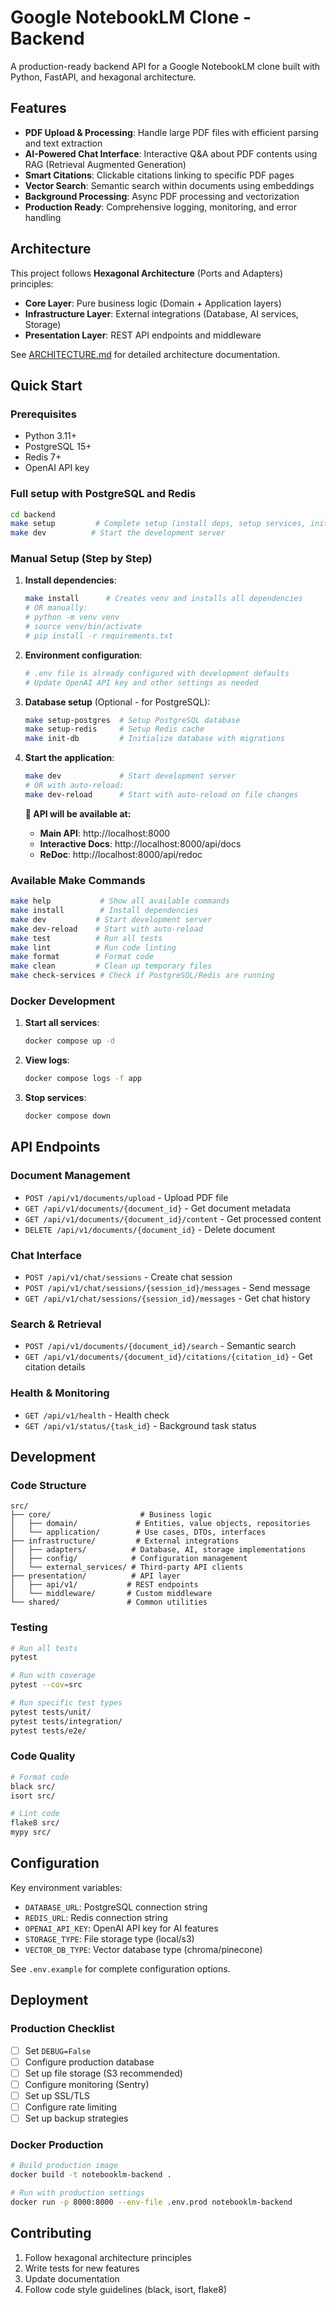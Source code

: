# Google NotebookLM Clone - Backend

A production-ready backend API for a Google NotebookLM clone built with Python, FastAPI, and hexagonal architecture.

## Features

- **PDF Upload & Processing**: Handle large PDF files with efficient parsing and text extraction
- **AI-Powered Chat Interface**: Interactive Q&A about PDF contents using RAG (Retrieval Augmented Generation)
- **Smart Citations**: Clickable citations linking to specific PDF pages
- **Vector Search**: Semantic search within documents using embeddings
- **Background Processing**: Async PDF processing and vectorization
- **Production Ready**: Comprehensive logging, monitoring, and error handling

## Architecture

This project follows **Hexagonal Architecture** (Ports and Adapters) principles:

- **Core Layer**: Pure business logic (Domain + Application layers)
- **Infrastructure Layer**: External integrations (Database, AI services, Storage)
- **Presentation Layer**: REST API endpoints and middleware

See [ARCHITECTURE.md](./ARCHITECTURE.md) for detailed architecture documentation.

## Quick Start

### Prerequisites

- Python 3.11+
- PostgreSQL 15+
- Redis 7+
- OpenAI API key

### Full setup with PostgreSQL and Redis

```bash
cd backend
make setup         # Complete setup (install deps, setup services, init db)
make dev          # Start the development server
```

### Manual Setup (Step by Step)

1. **Install dependencies**:

   ```bash
   make install      # Creates venv and installs all dependencies
   # OR manually:
   # python -m venv venv
   # source venv/bin/activate
   # pip install -r requirements.txt
   ```

2. **Environment configuration**:

   ```bash
   # .env file is already configured with development defaults
   # Update OpenAI API key and other settings as needed
   ```

3. **Database setup** (Optional - for PostgreSQL):

   ```bash
   make setup-postgres  # Setup PostgreSQL database
   make setup-redis     # Setup Redis cache
   make init-db         # Initialize database with migrations
   ```

4. **Start the application**:

   ```bash
   make dev             # Start development server
   # OR with auto-reload:
   make dev-reload      # Start with auto-reload on file changes
   ```

   **🚀 API will be available at:**

   - **Main API**: http://localhost:8000
   - **Interactive Docs**: http://localhost:8000/api/docs
   - **ReDoc**: http://localhost:8000/api/redoc

### Available Make Commands

```bash
make help           # Show all available commands
make install        # Install dependencies
make dev           # Start development server
make dev-reload    # Start with auto-reload
make test          # Run all tests
make lint          # Run code linting
make format        # Format code
make clean         # Clean up temporary files
make check-services # Check if PostgreSQL/Redis are running
```

### Docker Development

1. **Start all services**:

   ```bash
   docker compose up -d
   ```

2. **View logs**:

   ```bash
   docker compose logs -f app
   ```

3. **Stop services**:
   ```bash
   docker compose down
   ```

## API Endpoints

### Document Management

- `POST /api/v1/documents/upload` - Upload PDF file
- `GET /api/v1/documents/{document_id}` - Get document metadata
- `GET /api/v1/documents/{document_id}/content` - Get processed content
- `DELETE /api/v1/documents/{document_id}` - Delete document

### Chat Interface

- `POST /api/v1/chat/sessions` - Create chat session
- `POST /api/v1/chat/sessions/{session_id}/messages` - Send message
- `GET /api/v1/chat/sessions/{session_id}/messages` - Get chat history

### Search & Retrieval

- `POST /api/v1/documents/{document_id}/search` - Semantic search
- `GET /api/v1/documents/{document_id}/citations/{citation_id}` - Get citation details

### Health & Monitoring

- `GET /api/v1/health` - Health check
- `GET /api/v1/status/{task_id}` - Background task status

## Development

### Code Structure

```
src/
├── core/                    # Business logic
│   ├── domain/             # Entities, value objects, repositories
│   └── application/        # Use cases, DTOs, interfaces
├── infrastructure/         # External integrations
│   ├── adapters/          # Database, AI, storage implementations
│   ├── config/            # Configuration management
│   └── external_services/ # Third-party API clients
├── presentation/          # API layer
│   ├── api/v1/           # REST endpoints
│   └── middleware/       # Custom middleware
└── shared/               # Common utilities
```

### Testing

```bash
# Run all tests
pytest

# Run with coverage
pytest --cov=src

# Run specific test types
pytest tests/unit/
pytest tests/integration/
pytest tests/e2e/
```

### Code Quality

```bash
# Format code
black src/
isort src/

# Lint code
flake8 src/
mypy src/
```

## Configuration

Key environment variables:

- `DATABASE_URL`: PostgreSQL connection string
- `REDIS_URL`: Redis connection string
- `OPENAI_API_KEY`: OpenAI API key for AI features
- `STORAGE_TYPE`: File storage type (local/s3)
- `VECTOR_DB_TYPE`: Vector database type (chroma/pinecone)

See `.env.example` for complete configuration options.

## Deployment

### Production Checklist

- [ ] Set `DEBUG=False`
- [ ] Configure production database
- [ ] Set up file storage (S3 recommended)
- [ ] Configure monitoring (Sentry)
- [ ] Set up SSL/TLS
- [ ] Configure rate limiting
- [ ] Set up backup strategies

### Docker Production

```bash
# Build production image
docker build -t notebooklm-backend .

# Run with production settings
docker run -p 8000:8000 --env-file .env.prod notebooklm-backend
```

## Contributing

1. Follow hexagonal architecture principles
2. Write tests for new features
3. Update documentation
4. Follow code style guidelines (black, isort, flake8)
